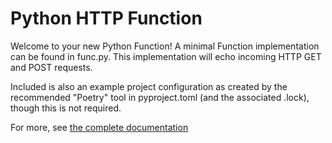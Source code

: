 # Python HTTP Function

Welcome to your new Python Function! A minimal Function implementation can
be found in func.py.  This implementation will echo incoming HTTP GET and
POST requests.

Included is also an example project configuration as created by the recommended
"Poetry" tool in pyproject.toml (and the associated .lock), though this is not
required.

For more, see [the complete documentation]('https://github.com/knative/func/tree/main/docs')
